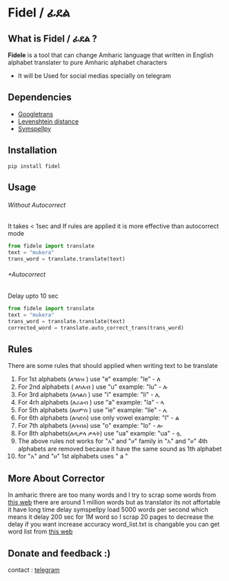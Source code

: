 # Fidel / ፊደል
## What is Fidel / ፊደል ?

**Fidele** is a tool that can change Amharic language that written in English alphabet translater to pure Amharic alphabet characters 
 * It will be Used for social medias specially on telegram 
## Dependencies
* [Googletrans](https://py-googletrans.readthedocs.io) 
* [Levenshtein distance](https://en.wikipedia.org/wiki/Levenshtein_distance)
* [Symspellpy](https://github.com/mammothb/symspellpy)
## Installation 
```
pip install fidel
```
## Usage
###### Without Autocorrect
It takes < 1sec and If rules are applied it is more effective than autocorrect mode
``` python
from fidele import translate
text = "mukera"
trans_word = translate.translate(text)
```
###### +Autocorrect
Delay upto 10 sec
``` python
from fidele import translate
text = "mukera"
trans_word = translate.translate(text)
corrected_word = translate.auto_correct_trans(trans_word)
```
## Rules 
There are some rules that should applied when writing text to be translate 
 1. For 1st alphabets (ለግዕዝ ) use "e" example: "le" - ለ
 2. For 2nd alphabets ( ለካእብ ) use "u" example: "lu" - ሉ
 3. For 3rd alphabets (ለሳልስ ) use "i" example: "li" - ሊ
 4. For 4rh alphabets (ለራዕብ ) use "a" example: "la" - ላ
 5. For 5th alphabets (ለሀምስ ) use "ie" example: "lie" - ሌ
 6. For 6th alphabets (ለሳድስ) use only vowel example: "l" - ል
 7. For 7th alphabets (ለሳብዕ) use "o" example: "lo" - ሎ
 8. For 8th alphabets(ለዲቃላ ቃላት) use "ua" example: "ua" -  ሏ
 9. The above rules not works for "አ" and "ሀ" family in  "አ" and "ሀ" 4th alphabets are removed because it have the same sound as 1th alphabet
 10. for "አ" and "ሀ" 1st alphabets uses " a " 
## More About Corrector
In amharic threre are too many words and I try to scrap some words from [this web](https://corpora.fi.muni.cz/habit/run.cgi/wordlist?corpname=amwac16&refs=&wlmaxitems=1000&wlsort=f&subcnorm=freq&corpname=amwac16&reload=&wlattr=word&usengrams=0&ngrams_n=2&ngrams_max_n=2&nest_ngrams=0&wlpat=&wlminfreq=1&wlmaxfreq=0&wlfile=&wlblacklist=&wlnums=frq&wltype=simple&wlpage) there are around 1 million words 
but as translator its not affortable it have long time delay symspellpy load 5000 words per second which means 
it delay 200 sec for 1M word so I scrap 20 pages to decrease the delay if you want increase accuracy word_list.txt is changable you can get 
word list from [this web](https://corpora.fi.muni.cz/habit/run.cgi/wordlist?corpname=amwac16&refs=&wlmaxitems=1000&wlsort=f&subcnorm=freq&corpname=amwac16&reload=&wlattr=word&usengrams=0&ngrams_n=2&ngrams_max_n=2&nest_ngrams=0&wlpat=&wlminfreq=1&wlmaxfreq=0&wlfile=&wlblacklist=&wlnums=frq&wltype=simple&wlpage) 

## Donate and feedback :)
contact : [telegram](https://t.me/ny_off_tm)




